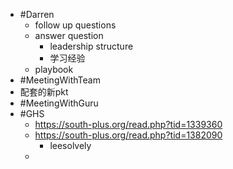 - #Darren
	- follow up questions
	- answer question
		- leadership structure
		- 学习经验
	- playbook
- #MeetingWithTeam
- 配套的新pkt
- #MeetingWithGuru
- #GHS
	- https://south-plus.org/read.php?tid=1339360
	- https://south-plus.org/read.php?tid=1382090
		- leesolvely
	-